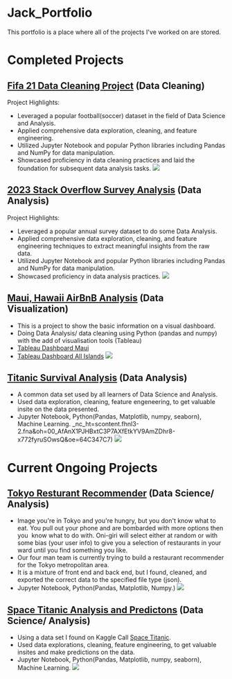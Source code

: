 # Jack_Portfolio
This portfolio is a place where all of the projects I've worked on are stored. 

# Completed Projects
## [Fifa 21 Data Cleaning Project](https://github.com/Jack-Merrett/fifa_data_cleaning_project) (Data Cleaning)
Project Highlights:
- Leveraged a popular football(soccer) dataset in the field of Data Science and Analysis.
- Applied comprehensive data exploration, cleaning, and feature engineering.
- Utilized Jupyter Notebook and popular Python libraries including Pandas and NumPy for data manipulation.
- Showcased proficiency in data cleaning practices and laid the foundation for subsequent data analysis tasks.
![](https://frontofficesports.com/wp-content/uploads/2022/11/FOS-22-11.21-World-Cup-Earners-Mbappe.jpg)

## [2023 Stack Overflow Survey Analysis](https://github.com/Jack-Merrett/stack_overflow_2023_survey_analysis_project) (Data Analysis)
Project Highlights:
- Leveraged a popular annual survey dataset to do some Data Analysis.
- Applied comprehensive data exploration, cleaning, and feature engineering techniques to extract meaningful insights from the raw data.
- Utilized Jupyter Notebook and popular Python libraries including Pandas and NumPy for data manipulation.
- Showcased proficiency in data analysis practices.
![](https://www.itprotoday.com/sites/itprotoday.com/files/styles/article_featured_retina/public/Stack-Overflow-2023-developer-survey.png?itok=jAlY3m72)


## [Maui, Hawaii AirBnB Analysis](https://github.com/Jack-Merrett/hawaii_airbnb) (Data Visualization)
- This is a project to show the basic information on a visual dashboard.
- Doing Data Analysis/ data cleaning using Python (pandas and numpy) with the add of visualisation tools (Tableau)
- [Tableau Dashboard Maui](https://public.tableau.com/app/profile/jack.merrett/viz/MauiAirBnBDashboard/Dashboard1#1)
- [Tableau Dashboard All Islands](https://public.tableau.com/authoring/IslandAirBnBOverview/Dashboard1#3)
![](https://i.insider.com/607dbae474da0300181e27fb?width=1000&format=jpeg&auto=webp)

## [Titanic Survival Analysis](https://github.com/Jack-Merrett/data-titanic_disaster) (Data Analysis)
- A common data set used by all learners of Data Science and Analysis.
- Used data exploration, cleaning, feature engeneering, to get valuable insite on the data presented. 
- Jupyter Notebook, Python(Pandas, Matplotlib, numpy, seaborn), Machine Learning.
_nc_ht=scontent.fhnl3-2.fna&oh=00_AfAnX1PJHBxtC3P7AXfEtkYV9AmZDhr8-x772fyruSOwsQ&oe=64C347C7)
![](https://www.nyckel.com/blog/images/2021/titanic-kaggle-hero.jpg)


# Current Ongoing Projects
## [Tokyo Resturant Recommender](https://github.com/Wolfinbarger/OniGiri) (Data Science/ Analysis)
- Image you're in Tokyo and you're hungry, but you don't know what to eat. You pull out your phone and are bombarded with more options then you  know what to do with. Oni-giri will select either at random or with some bias (your user info) to give you a selection of restaurants in your ward until you find something you like.
- Our four man team is currently trying to build a restaurant recommender for the Tokyo metropolitan area.
- It is a mixture of front end and back end, but I found, cleaned, and exported the correct data to the specified file type (json).
- Jupyter Notebook, Python(Pandas, Matplotlib, Numpy.)
![](https://cdn.cheapoguides.com/wp-content/uploads/sites/2/2020/05/akihabara-iStock-484915982-1024x683.jpg)

## [Space Titanic Analysis and Predictons](https://github.com/Jack-Merrett/space-titanic-project) (Data Science/ Analysis)
- Using a data set I found on Kaggle Call [Space Titanic](https://www.kaggle.com/competitions/spaceship-titanic).
- Used data explorations, cleaning, feature engineering, to get valuable insites and make predictions on the data.
- Jupyter Notebook, Python(Pandas, Matplotlib, numpy, seaborn), Machine Learning.
![](https://miro.medium.com/v2/resize:fit:640/1*q4Di1NuAoDwm0ErFuJhG5g.jpeg)
